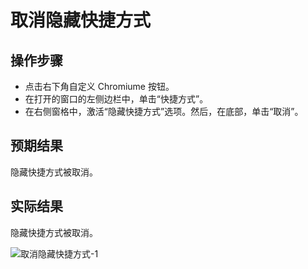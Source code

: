 # 取消隐藏快捷方式

## 操作步骤

- 点击右下角自定义 Chromiume 按钮。
- 在打开的窗口的左侧边栏中，单击“快捷方式”。
- 在右侧窗格中，激活“隐藏快捷方式”选项。然后，在底部，单击“取消”。

## 预期结果

隐藏快捷方式被取消。

## 实际结果

隐藏快捷方式被取消。

![取消隐藏快捷方式-1](../img/取消隐藏快捷方式-1.png)